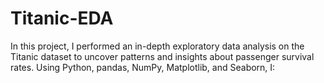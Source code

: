 # Titanic-EDA
In this project, I performed an in-depth exploratory data analysis on the Titanic dataset to uncover patterns and insights about passenger survival rates. Using Python, pandas, NumPy, Matplotlib, and Seaborn, I:
